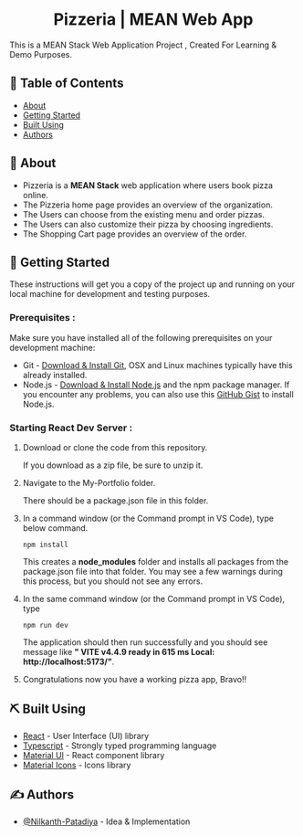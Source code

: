 <h1 align="center">Pizzeria | MEAN Web App</h1>

<p> This is a MEAN Stack Web Application Project , Created For Learning & Demo Purposes.</p>

## 📝 Table of Contents

- [About](#about)
- [Getting Started](#getting_started)
- [Built Using](#built_using)
- [Authors](#authors)

## 🧐 About <a name = "about"></a>

- Pizzeria is a **MEAN Stack** web application where users book pizza online.
- The Pizzeria home page provides an
  overview of the organization.
- The Users can choose from the existing menu and
  order pizzas.
- The Users can also customize their pizza by
  choosing ingredients.
- The Shopping Cart page provides an overview of the order.

## 🏁 Getting Started <a name = "getting_started"></a>

These instructions will get you a copy of the project up and running on your local machine for development and testing purposes.

### **Prerequisites** :

Make sure you have installed all of the following prerequisites on your development machine:

- Git - [Download & Install Git](https://git-scm.com/downloads), OSX and Linux machines typically have this already installed.
- Node.js - [Download & Install Node.js](https://nodejs.org/en/download/) and the npm package manager. If you encounter any problems, you can also use this [GitHub Gist](https://gist.github.com/isaacs/579814) to install Node.js.

### **Starting React Dev Server** :

1. Download or clone the code from this repository.

   If you download as a zip file, be sure to unzip it.

2. Navigate to the My-Portfolio folder.

   There should be a package.json file in this folder.

3. In a command window (or the Command prompt in VS Code), type below command.

   ```
   npm install
   ```

   This creates a **node_modules** folder and installs all packages from the package.json file into that folder. You may see a few warnings during this process, but you should not see any errors.

4. In the same command window (or the Command prompt in VS Code), type

   ```
   npm run dev
   ```

   The application should then run successfully and you should see message like **" VITE v4.4.9 ready in 615 ms Local: http://localhost:5173/"**.

5. Congratulations now you have a working pizza app, Bravo!!

## ⛏️ Built Using <a name = "built_using"></a>

- [React](https://react.dev/) - User Interface (UI) library
- [Typescript](https://www.typescriptlang.org/) - Strongly typed programming language
- [Material UI](https://mui.com/material-ui/) - React component library
- [Material Icons](https://mui.com/material-ui/material-icons/) - Icons library

## ✍️ Authors <a name = "authors"></a>

- [@Nilkanth-Patadiya](https://github.com/Nilkanth-Patadiya) - Idea & Implementation
